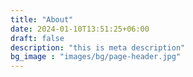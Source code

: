 ```yaml
---
title: "About"
date: 2024-01-10T13:51:25+06:00
draft: false
description: "this is meta description"
bg_image : "images/bg/page-header.jpg"
---
```

